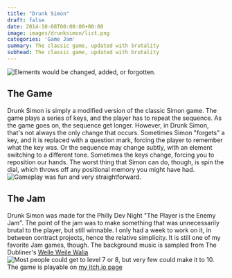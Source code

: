 ```yaml
---
title: "Drunk Simon"
draft: false
date: 2014-10-08T00:00:00+00:00
image: images/drunksimon/list.png
categories: 'Game Jam'
summary: The classic game, updated with brutality
subhead: The classic game, updated with brutality
---
```

![Elements would be changed, added, or forgotten.](../../images/drunksimon/messedupboard.png)
## The Game
Drunk Simon is simply a modified version of the classic Simon game. The game plays a series of keys, and the player has to repeat the sequence. As the game goes on, the sequence get longer. However, in Drunk Simon, that's not always the only change that occurs. Sometimes Simon "forgets" a key, and it is replaced with a question mark, forcing the player to remember what the key was. Or the sequence may change subtly, with an element switching to a different tone. Sometimes the keys change, forcing you to reposition our hands. The worst thing that Simon can do, though, is spin the dial, which throws off any positional memory you might have had.
![Gameplay was fun and very straightforward.](../../images/drunksimon/mainscreen.png)
## The Jam
Drunk Simon was made for the Philly Dev Night "The Player is the Enemy Jam". The point of the jam was to make something that was unnecessarily brutal to the player, but still winnable. I only had a week to work on it, in between contract projects, hence the relative simplicity. It is still one of my favorite Jam games, though.
The background music is sampled from The Dubliner's [Weile Weile Walia](https://www.youtube.com/watch?v=J9rAj-WtGng)
![Most people could get to level 7 or 8, but very few could make it to 10.](../../images/drunksimon/youlose.png)
The game is playable on [my itch.io page](https://realtalk.itch.io/drunk-simon)